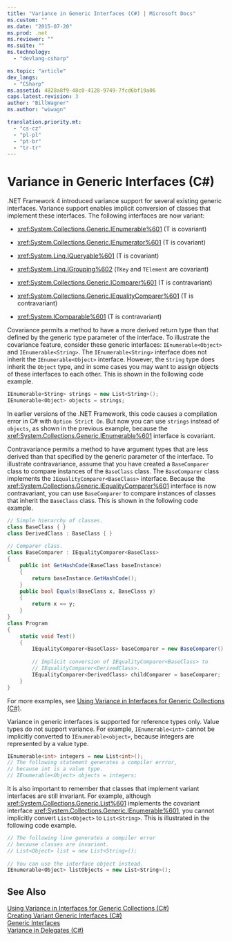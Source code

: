 ```yaml
---
title: "Variance in Generic Interfaces (C#) | Microsoft Docs"
ms.custom: ""
ms.date: "2015-07-20"
ms.prod: .net
ms.reviewer: ""
ms.suite: ""
ms.technology: 
  - "devlang-csharp"

ms.topic: "article"
dev_langs: 
  - "CSharp"
ms.assetid: 4828a8f9-48c0-4128-9749-7fcd6bf19a06
caps.latest.revision: 3
author: "BillWagner"
ms.author: "wiwagn"

translation.priority.mt: 
  - "cs-cz"
  - "pl-pl"
  - "pt-br"
  - "tr-tr"
---
```

# Variance in Generic Interfaces (C#)
.NET Framework 4 introduced variance support for several existing generic interfaces. Variance support enables implicit conversion of classes that implement these interfaces. The following interfaces are now variant:  
  
-   <xref:System.Collections.Generic.IEnumerable%601> (T is covariant)  
  
-   <xref:System.Collections.Generic.IEnumerator%601> (T is covariant)  
  
-   <xref:System.Linq.IQueryable%601> (T is covariant)  
  
-   <xref:System.Linq.IGrouping%602> (`TKey` and `TElement` are covariant)  
  
-   <xref:System.Collections.Generic.IComparer%601> (T is contravariant)  
  
-   <xref:System.Collections.Generic.IEqualityComparer%601> (T is contravariant)  
  
-   <xref:System.IComparable%601> (T is contravariant)  
  
 Covariance permits a method to have a more derived return type than that defined by the generic type parameter of the interface. To illustrate the covariance feature, consider these generic interfaces: `IEnumerable<Object>` and `IEnumerable<String>`. The `IEnumerable<String>` interface does not inherit the `IEnumerable<Object>` interface. However, the `String` type does inherit the `Object` type, and in some cases you may want to assign objects of these interfaces to each other. This is shown in the following code example.  
  
```csharp  
IEnumerable<String> strings = new List<String>();  
IEnumerable<Object> objects = strings;  
```  
  
 In earlier versions of the .NET Framework, this code causes a compilation error in C# with `Option Strict On`. But now you can use `strings` instead of `objects`, as shown in the previous example, because the <xref:System.Collections.Generic.IEnumerable%601> interface is covariant.  
  
 Contravariance permits a method to have argument types that are less derived than that specified by the generic parameter of the interface. To illustrate contravariance, assume that you have created a `BaseComparer` class to compare instances of the `BaseClass` class. The `BaseComparer` class implements the `IEqualityComparer<BaseClass>` interface. Because the <xref:System.Collections.Generic.IEqualityComparer%601> interface is now contravariant, you can use `BaseComparer` to compare instances of classes that inherit the `BaseClass` class. This is shown in the following code example.  
  
```csharp  
// Simple hierarchy of classes.  
class BaseClass { }  
class DerivedClass : BaseClass { }  
  
// Comparer class.  
class BaseComparer : IEqualityComparer<BaseClass>   
{  
    public int GetHashCode(BaseClass baseInstance)  
    {  
        return baseInstance.GetHashCode();  
    }  
    public bool Equals(BaseClass x, BaseClass y)  
    {  
        return x == y;  
    }  
}  
class Program  
{  
    static void Test()  
    {  
        IEqualityComparer<BaseClass> baseComparer = new BaseComparer();  
  
        // Implicit conversion of IEqualityComparer<BaseClass> to   
        // IEqualityComparer<DerivedClass>.  
        IEqualityComparer<DerivedClass> childComparer = baseComparer;  
    }  
}  
```  
  
 For more examples, see [Using Variance in Interfaces for Generic Collections (C#)](../../../../csharp/programming-guide/concepts/covariance-contravariance/using-variance-in-interfaces-for-generic-collections.md).  
  
 Variance in generic interfaces is supported for reference types only. Value types do not support variance. For example, `IEnumerable<int>` cannot be implicitly converted to `IEnumerable<object>`, because integers are represented by a value type.  
  
```csharp  
IEnumerable<int> integers = new List<int>();  
// The following statement generates a compiler errror,  
// because int is a value type.  
// IEnumerable<Object> objects = integers;  
```  
  
 It is also important to remember that classes that implement variant interfaces are still invariant. For example, although <xref:System.Collections.Generic.List%601> implements the covariant interface <xref:System.Collections.Generic.IEnumerable%601>, you cannot implicitly convert `List<Object>` to `List<String>`. This is illustrated in the following code example.  
  
```csharp  
// The following line generates a compiler error  
// because classes are invariant.  
// List<Object> list = new List<String>();  
  
// You can use the interface object instead.  
IEnumerable<Object> listObjects = new List<String>();  
```  
  
## See Also  
 [Using Variance in Interfaces for Generic Collections (C#)](../../../../csharp/programming-guide/concepts/covariance-contravariance/using-variance-in-interfaces-for-generic-collections.md)   
 [Creating Variant Generic Interfaces (C#)](../../../../csharp/programming-guide/concepts/covariance-contravariance/creating-variant-generic-interfaces.md)   
 [Generic Interfaces](../../../../standard/generics/interfaces.md)   
 [Variance in Delegates (C#)](../../../../csharp/programming-guide/concepts/covariance-contravariance/variance-in-delegates.md)